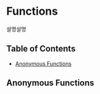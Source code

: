 # Functions
설명설명

## Table of Contents
- [Anonymous Functions](#anonymous-functions)

## Anonymous Functions
